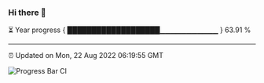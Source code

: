 ### Hi there 👋

⏳ Year progress { ███████████████████▁▁▁▁▁▁▁▁▁▁▁ } 63.91 %

---

⏰ Updated on Mon, 22 Aug 2022 06:19:55 GMT

![Progress Bar CI](https://github.com/liununu/liununu/workflows/Progress%20Bar%20CI/badge.svg)
